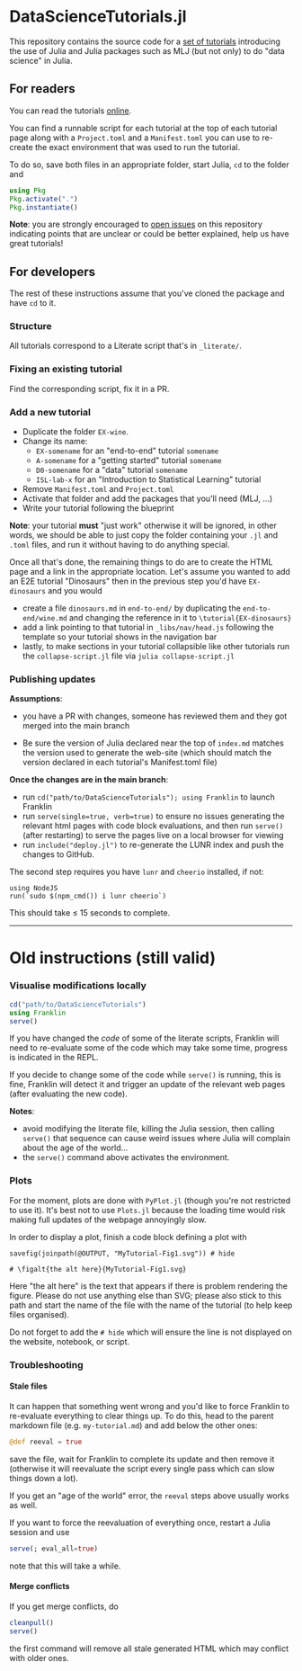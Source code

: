 # DataScienceTutorials.jl

This repository contains the source code for a [set of tutorials](https://juliaai.github.io/DataScienceTutorials.jl/) introducing the use of Julia and Julia packages such as MLJ (but not only) to do "data science" in Julia.

## For readers

You can read the tutorials [online](https://juliaai.github.io/DataScienceTutorials.jl/).

You can find a runnable script for each tutorial at the top of each tutorial page along with a `Project.toml` and a `Manifest.toml` you can use to re-create the exact environment that was used to run the tutorial.

To do so, save both files in an appropriate folder, start Julia, `cd` to the folder and

```julia
using Pkg
Pkg.activate(".")
Pkg.instantiate()
```

**Note**: you are strongly encouraged to [open issues](https://github.com/juliaai/DataScienceTutorials.jl/issues/new) on this repository indicating points that are unclear or could be better explained, help us have great tutorials!

## For developers

The rest of these instructions assume that you've cloned the package and have `cd` to it.

### Structure

All tutorials correspond to a Literate script that's in `_literate/`.

### Fixing an existing tutorial

Find the corresponding script, fix it in a PR.

### Add a new tutorial

* Duplicate the folder `EX-wine`.
* Change its name:
  * `EX-somename` for an "end-to-end" tutorial `somename`
  * `A-somename` for a "getting started" tutorial `somename`
  * `D0-somename` for a "data" tutorial `somename`
  * `ISL-lab-x` for an "Introduction to Statistical Learning" tutorial
* Remove `Manifest.toml` and `Project.toml`
* Activate that folder and add the packages that you'll need (MLJ, ...)
* Write your tutorial following the blueprint

**Note**: your tutorial **must** "just work" otherwise it will be ignored, in other words, we should be able to just copy the folder containing your `.jl` and `.toml` files, and run it without having to do anything special.

Once all that's done, the remaining things to do are to create the HTML page and a link in the appropriate location. Let's assume you wanted to add an E2E tutorial "Dinosaurs" then in the previous step you'd have `EX-dinosaurs` and you would

* create a file `dinosaurs.md` in `end-to-end/` by duplicating the `end-to-end/wine.md` and changing the reference in it to `\tutorial{EX-dinosaurs}`
* add a link pointing to that tutorial in `_libs/nav/head.js` following the template so your tutorial shows in the navigation bar
* lastly, to make sections in your tutorial collapsible like other tutorials run the `collapse-script.jl` file via `julia collapse-script.jl`


### Publishing updates

**Assumptions**:

* you have a PR with changes, someone has reviewed them and they got merged into the main branch

* Be sure the version of Julia declared near the top of `index.md`
  matches the version used to generate the web-site (which should
  match the version declared in each tutorial's Manifest.toml file)


**Once the changes are in the main branch**:

* run `cd("path/to/DataScienceTutorials"); using Franklin` to launch Franklin
* run `serve(single=true, verb=true)` to ensure no issues generating the relevant html pages with code block evaluations, and then run `serve()` (after restarting) to serve the pages live on a local browser for viewing
* run `include("deploy.jl")` to re-generate the LUNR index and push the changes to GitHub.

The second step requires you have `lunr` and `cheerio` installed, if not:

```
using NodeJS
run(`sudo $(npm_cmd()) i lunr cheerio`)
```

This should take ≤ 15 seconds to complete.

---

# Old instructions (still valid)

### Visualise modifications locally

```julia
cd("path/to/DataScienceTutorials")
using Franklin
serve()
```

If you have changed the *code* of some of the literate scripts, Franklin will need to re-evaluate some of the code which may take some time, progress is indicated in the REPL.

If you decide to change some of the code while `serve()` is running, this is fine, Franklin will detect it and trigger an update of the relevant web pages (after evaluating the new code).

**Notes**:
- avoid modifying the literate file, killing the Julia session, then calling `serve()` that sequence can cause weird issues where Julia will complain about the age of the world...
- the `serve()` command above activates the environment.

### Plots

For the moment, plots are done with `PyPlot.jl` (though you're not restricted to use it).
It's best not to use `Plots.jl` because the loading time would risk making full updates of the webpage annoyingly slow.

In order to display a plot, finish a code block defining a plot with

```
savefig(joinpath(@OUTPUT, "MyTutorial-Fig1.svg")) # hide

# \figalt{the alt here}{MyTutorial-Fig1.svg}
```

Here "the alt here" is the text that appears if there is problem rendering the
figure. Please do not use anything else than SVG; please also stick to
this path and start the name of the file with the name of the tutorial
(to help keep files organised).

Do not forget to add the `# hide` which will ensure the line is not displayed on the website, notebook, or script.

### Troubleshooting

#### Stale files

It can happen that something went wrong and you'd like to force Franklin to re-evaluate everything to clear things up. To do this, head to the parent markdown file (e.g. `my-tutorial.md`) and add below the other ones:

```julia
@def reeval = true
```

save the file, wait for Franklin to complete its update and then remove it (otherwise it will reevaluate the script every single pass which can slow things down a lot).

If you get an "age of the world" error, the `reeval` steps above usually works as well.

If you want to force the reevaluation of everything once, restart a Julia session and use

```julia
serve(; eval_all=true)
```

note that this will take a while.

#### Merge conflicts

If you get merge conflicts, do

```julia
cleanpull()
serve()
```

the first command will remove all stale generated HTML which may conflict with older ones.
